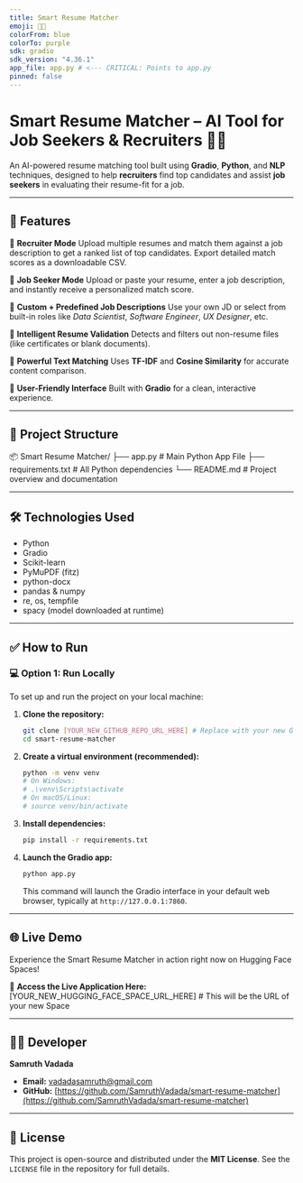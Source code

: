 ```yaml
---
title: Smart Resume Matcher
emoji: 🧠📄
colorFrom: blue
colorTo: purple
sdk: gradio
sdk_version: "4.36.1"
app_file: app.py # <--- CRITICAL: Points to app.py
pinned: false
---
```


# Smart Resume Matcher – AI Tool for Job Seekers & Recruiters 🧠📄

An AI-powered resume matching tool built using **Gradio**, **Python**, and **NLP** techniques, designed to help **recruiters** find top candidates and assist **job seekers** in evaluating their resume-fit for a job.

---

## 🚀 Features

🔹 **Recruiter Mode**
Upload multiple resumes and match them against a job description to get a ranked list of top candidates.
Export detailed match scores as a downloadable CSV.

🔹 **Job Seeker Mode**
Upload or paste your resume, enter a job description, and instantly receive a personalized match score.

🔹 **Custom + Predefined Job Descriptions**
Use your own JD or select from built-in roles like *Data Scientist*, *Software Engineer*, *UX Designer*, etc.

🔹 **Intelligent Resume Validation**
Detects and filters out non-resume files (like certificates or blank documents).

🔹 **Powerful Text Matching**
Uses **TF-IDF** and **Cosine Similarity** for accurate content comparison.

🔹 **User-Friendly Interface**
Built with **Gradio** for a clean, interactive experience.

---

## 📁 Project Structure

📦 Smart Resume Matcher/
├── app.py                  # Main Python App File
├── requirements.txt        # All Python dependencies
└── README.md               # Project overview and documentation

---

## 🛠️ Technologies Used

- Python
- Gradio
- Scikit-learn
- PyMuPDF (fitz)
- python-docx
- pandas & numpy
- re, os, tempfile
- spacy (model downloaded at runtime)

---

## ✅ How to Run

### 💻 Option 1: Run Locally

To set up and run the project on your local machine:

1.  **Clone the repository:**
    ```bash
    git clone [YOUR_NEW_GITHUB_REPO_URL_HERE] # Replace with your new GitHub repo URL
    cd smart-resume-matcher
    ```

2.  **Create a virtual environment (recommended):**
    ```bash
    python -m venv venv
    # On Windows:
    # .\venv\Scripts\activate
    # On macOS/Linux:
    # source venv/bin/activate
    ```

3.  **Install dependencies:**
    ```bash
    pip install -r requirements.txt
    ```

4.  **Launch the Gradio app:**
    ```bash
    python app.py
    ```
    This command will launch the Gradio interface in your default web browser, typically at `http://127.0.0.1:7860`.

---

## 🌐 Live Demo

Experience the Smart Resume Matcher in action right now on Hugging Face Spaces!

🔗 **Access the Live Application Here:** [YOUR_NEW_HUGGING_FACE_SPACE_URL_HERE] # This will be the URL of your new Space

---

## 🙋‍♂️ Developer

**Samruth Vadada**
* **Email:** vadadasamruth@gmail.com
* **GitHub:** [https://github.com/SamruthVadada/smart-resume-matcher](https://github.com/SamruthVadada/smart-resume-matcher)

---

## 📄 License

This project is open-source and distributed under the **MIT License**. See the `LICENSE` file in the repository for full details.
